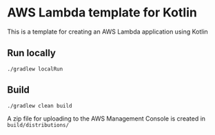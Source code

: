 # AWS Lambda template for Kotlin

This is a template for creating an AWS Lambda application using Kotlin

## Run locally

    ./gradlew localRun

## Build

    ./gradlew clean build

A zip file for uploading to the AWS Management Console is created in `build/distributions/`
